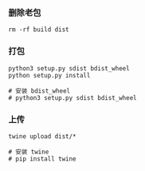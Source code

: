 ### 删除老包
```shell
rm -rf build dist
```


### 打包
```shell
python3 setup.py sdist bdist_wheel
python setup.py install

# 安装 bdist_wheel
# python3 setup.py sdist bdist_wheel
```


### 上传
```shell
twine upload dist/*

# 安装 twine
# pip install twine
```


